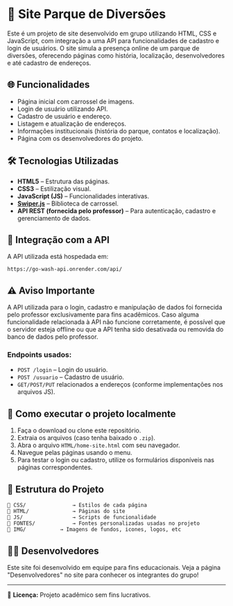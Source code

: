 # 🎡 Site Parque de Diversões

Este é um projeto de site desenvolvido em grupo utilizando HTML, CSS e JavaScript, com integração a uma API para funcionalidades de cadastro e login de usuários. O site simula a presença online de um parque de diversões, oferecendo páginas como história, localização, desenvolvedores e até cadastro de endereços.

## 🌐 Funcionalidades

- Página inicial com carrossel de imagens.
- Login de usuário utilizando API.
- Cadastro de usuário e endereço.
- Listagem e atualização de endereços.
- Informações institucionais (história do parque, contatos e localização).
- Página com os desenvolvedores do projeto.

## 🛠️ Tecnologias Utilizadas

- **HTML5** – Estrutura das páginas.
- **CSS3** – Estilização visual.
- **JavaScript (JS)** – Funcionalidades interativas.
- **[Swiper.js](https://swiperjs.com/)** – Biblioteca de carrossel.
- **API REST (fornecida pelo professor)** – Para autenticação, cadastro e gerenciamento de dados.

## 🔐 Integração com a API

A API utilizada está hospedada em:

```
https://go-wash-api.onrender.com/api/
```

## ⚠️ Aviso Importante

A API utilizada para o login, cadastro e manipulação de dados foi fornecida pelo professor exclusivamente para fins acadêmicos. Caso alguma funcionalidade relacionada à API não funcione corretamente, é possível que o servidor esteja offline ou que a API tenha sido desativada ou removida do banco de dados pelo professor.


### Endpoints usados:
- `POST /login` – Login do usuário.
- `POST /usuario` – Cadastro de usuário.
- `GET/POST/PUT` relacionados a endereços (conforme implementações nos arquivos JS).

## 🚀 Como executar o projeto localmente

1. Faça o download ou clone este repositório.
2. Extraia os arquivos (caso tenha baixado o `.zip`).
3. Abra o arquivo `HTML/home-site.html` com seu navegador.
4. Navegue pelas páginas usando o menu.
5. Para testar o login ou cadastro, utilize os formulários disponíveis nas páginas correspondentes.


## 📁 Estrutura do Projeto

```
📁 CSS/               → Estilos de cada página
📁 HTML/              → Páginas do site
📁 JS/                → Scripts de funcionalidade
📁 FONTES/            → Fontes personalizadas usadas no projeto
📁 IMG/           → Imagens de fundos, icones, logos, etc
```

## 👨‍💻 Desenvolvedores

Este site foi desenvolvido em equipe para fins educacionais. Veja a página "Desenvolvedores" no site para conhecer os integrantes do grupo!

---

📝 **Licença:** Projeto acadêmico sem fins lucrativos.
